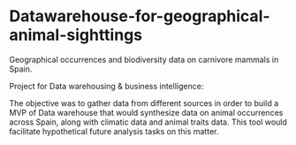 # Datawarehouse-for-geographical-animal-sighttings
Geographical occurrences and biodiversity data on carnivore mammals in Spain.

Project for Data warehousing & business intelligence: 

The objective was to gather data from different sources in order to build a MVP of Data warehouse that would synthesize data on animal occurrences across Spain, along with climatic data and animal traits data. This tool would facilitate hypothetical future analysis tasks on this matter.
